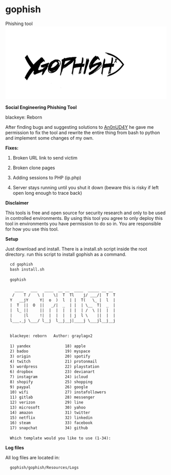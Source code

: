 # gophish
Phishing tool
![gophish logo](https://github.com/graylagx2/Images/blob/master/gophish_logo.png)

**Social Engineering Phishing Tool**
  
  blackeye: Reborn
  
After finding bugs and suggesting solutions to <a href="https://github.com/An0nUD4Y/blackeye">An0nUD4Y</a> he gave me permission to fix the tool and rewrite the entire thing from bash to python and implement some changes of my own.

**Fixes:**

  1) Broken URL link to send victim
  
  2) Broken clone pages
  
  3) Adding sessions to PHP (ip.php)
  
  4) Server stays running until you shut it down (beware this is risky if left open long enough to trace back)
  
  
  **Disclaimer**
  
  This tools is free and open source for security research and only to be used in controlled environments. By using this tool you agree to only deploy this tool in environments you have permission to do so in. You are responsible for how you use this tool.
  
  
  **Setup**
  
  Just download and install. There is a install.sh script inside the root directory. run this script to install gophish as a command.
      
      cd gophish 
      bash install.sh
      
      gophish
      
        ____   ___   ____  __ __  ____  _____ __ __ 
       /    T /   \ |    \|  T  Tl    j/ ___/|  T  T                                                                                  
      Y   __jY     Y|  o  )  l  | |  T(   \_ |  l  |                                                                                  
      |  T  ||  O  ||   _/|  _  | |  | \__  T|  _  |                                                                                  
      |  l_ ||     ||  |  |  |  | |  | /  \ ||  |  |                                                                                  
      |     |l     !|  |  |  |  | j  l \    ||  |  |                                                                                  
      l___,_j \___/ l__j  l__j__j|____j \___jl__j__j                                                                                  
                                                                                                                                
                                                                                                                                
      blackeye: reborn   Author: graylagx2
                                                                                                                                
      1) yandex               18) apple                                                                                               
      2) badoo                19) myspace
      3) origin               20) spotify
      4) twitch               21) protonmail
      5) wordpress            22) playstation
      6) dropbox              23) devianart
      7) instagram            24) icloud
      8) shopify              25) shopping
      9) paypal               26) google
      10) wifi                27) instafollowers
      11) gitlab              28) messenger
      12) verizon             29) line
      13) microsoft           30) yahoo
      14) amazon              31) twitter
      15) netflix             32) linkedin
      16) steam               33) facebook
      17) snapchat            34) github

      Which template would you like to use (1-34):
      
**Log files**
      
All log files are located in:

      gophish/gophish/Resources/Logs
      

